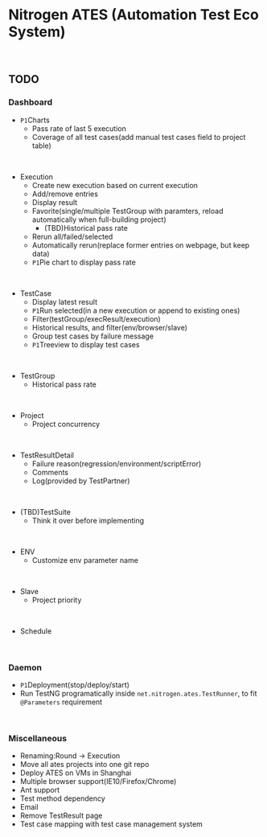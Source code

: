 # Nitrogen ATES (Automation Test Eco System)
<br/>

## TODO
### Dashboard
* `P1`Charts
  * Pass rate of last 5 execution
  * Coverage of all test cases(add manual test cases field to project table)
<br/>

* Execution
  * Create new execution based on current execution
  * Add/remove entries
  * Display result
  * Favorite(single/multiple TestGroup with paramters, reload automatically when full-building project)
    * (TBD)Historical pass rate
  * Rerun all/failed/selected
  * Automatically rerun(replace former entries on webpage, but keep data)
  * `P1`Pie chart to display pass rate
<br/>

* TestCase
  * Display latest result
  * `P1`Run selected(in a new execution or append to existing ones)
  * Filter(testGroup/execResult/execution)
  * Historical results, and filter(env/browser/slave)
  * Group test cases by failure message
  * `P1`Treeview to display test cases
<br/>

* TestGroup
  * Historical pass rate
<br/>

* Project
  * Project concurrency
<br/>

* TestResultDetail
  * Failure reason(regression/environment/scriptError)
  * Comments
  * Log(provided by TestPartner)
<br/>

* (TBD)TestSuite
  * Think it over before implementing
<br/>

* ENV
  * Customize env parameter name
<br/>

* Slave
  * Project priority
<br/>

* Schedule
<br/>

### Daemon
* `P1`Deployment(stop/deploy/start)
* Run TestNG programatically inside `net.nitrogen.ates.TestRunner`, to fit `@Parameters` requirement
<br/>

### Miscellaneous
* Renaming:Round -> Execution
* Move all ates projects into one git repo
* Deploy ATES on VMs in Shanghai
* Multiple browser support(IE10/Firefox/Chrome)
* Ant support
* Test method dependency
* Email
* Remove TestResult page
* Test case mapping with test case management system
